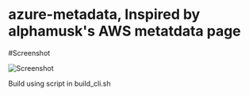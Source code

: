 # azure-metadata, Inspired by alphamusk's AWS metatdata page

#Screenshot

![Screenshot](https://github.com/freebo/azure-metadata/blob/master/azmeta.PNG)

Build using script in build_cli.sh
